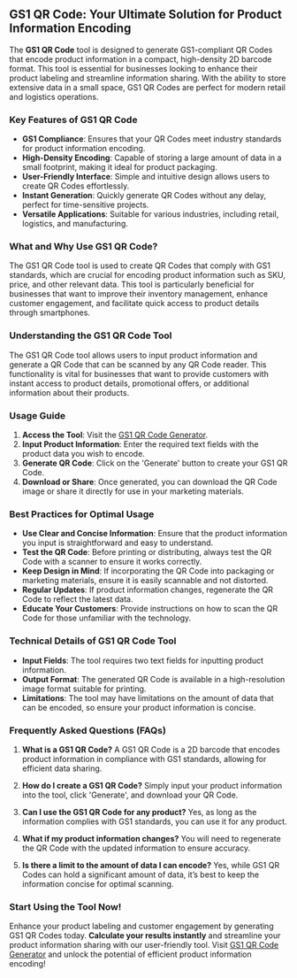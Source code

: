 ## GS1 QR Code: Your Ultimate Solution for Product Information Encoding

The **GS1 QR Code** tool is designed to generate GS1-compliant QR Codes that encode product information in a compact, high-density 2D barcode format. This tool is essential for businesses looking to enhance their product labeling and streamline information sharing. With the ability to store extensive data in a small space, GS1 QR Codes are perfect for modern retail and logistics operations.

### Key Features of GS1 QR Code

- **GS1 Compliance**: Ensures that your QR Codes meet industry standards for product information encoding.
- **High-Density Encoding**: Capable of storing a large amount of data in a small footprint, making it ideal for product packaging.
- **User-Friendly Interface**: Simple and intuitive design allows users to create QR Codes effortlessly.
- **Instant Generation**: Quickly generate QR Codes without any delay, perfect for time-sensitive projects.
- **Versatile Applications**: Suitable for various industries, including retail, logistics, and manufacturing.

### What and Why Use GS1 QR Code?

The GS1 QR Code tool is used to create QR Codes that comply with GS1 standards, which are crucial for encoding product information such as SKU, price, and other relevant data. This tool is particularly beneficial for businesses that want to improve their inventory management, enhance customer engagement, and facilitate quick access to product details through smartphones.

### Understanding the GS1 QR Code Tool

The GS1 QR Code tool allows users to input product information and generate a QR Code that can be scanned by any QR Code reader. This functionality is vital for businesses that want to provide customers with instant access to product details, promotional offers, or additional information about their products.

### Usage Guide

1. **Access the Tool**: Visit the [GS1 QR Code Generator](https://www.inayam.co/barcode/gs1qrcode).
2. **Input Product Information**: Enter the required text fields with the product data you wish to encode.
3. **Generate QR Code**: Click on the 'Generate' button to create your GS1 QR Code.
4. **Download or Share**: Once generated, you can download the QR Code image or share it directly for use in your marketing materials.

### Best Practices for Optimal Usage

- **Use Clear and Concise Information**: Ensure that the product information you input is straightforward and easy to understand.
- **Test the QR Code**: Before printing or distributing, always test the QR Code with a scanner to ensure it works correctly.
- **Keep Design in Mind**: If incorporating the QR Code into packaging or marketing materials, ensure it is easily scannable and not distorted.
- **Regular Updates**: If product information changes, regenerate the QR Code to reflect the latest data.
- **Educate Your Customers**: Provide instructions on how to scan the QR Code for those unfamiliar with the technology.

### Technical Details of GS1 QR Code Tool

- **Input Fields**: The tool requires two text fields for inputting product information.
- **Output Format**: The generated QR Code is available in a high-resolution image format suitable for printing.
- **Limitations**: The tool may have limitations on the amount of data that can be encoded, so ensure your product information is concise.

### Frequently Asked Questions (FAQs)

1. **What is a GS1 QR Code?**
   A GS1 QR Code is a 2D barcode that encodes product information in compliance with GS1 standards, allowing for efficient data sharing.

2. **How do I create a GS1 QR Code?**
   Simply input your product information into the tool, click 'Generate', and download your QR Code.

3. **Can I use the GS1 QR Code for any product?**
   Yes, as long as the information complies with GS1 standards, you can use it for any product.

4. **What if my product information changes?**
   You will need to regenerate the QR Code with the updated information to ensure accuracy.

5. **Is there a limit to the amount of data I can encode?**
   Yes, while GS1 QR Codes can hold a significant amount of data, it’s best to keep the information concise for optimal scanning.

### Start Using the Tool Now!

Enhance your product labeling and customer engagement by generating GS1 QR Codes today. **Calculate your results instantly** and streamline your product information sharing with our user-friendly tool. Visit [GS1 QR Code Generator](https://www.inayam.co/barcode/gs1qrcode) and unlock the potential of efficient product information encoding!